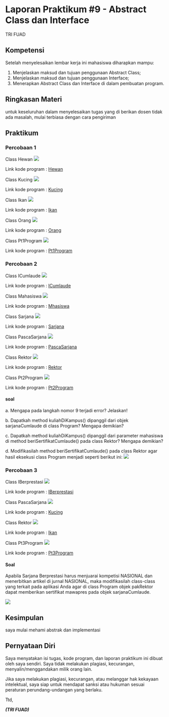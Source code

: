 # Laporan Praktikum #9 - Abstract Class dan Interface 

TRI FUAD
## Kompetensi
Setelah menyelesaikan lembar kerja ini mahasiswa diharapkan mampu: 
1. Menjelaskan maksud dan tujuan penggunaan Abstract Class;
2. Menjelaskan maksud dan tujuan penggunaan Interface; 
3. Menerapkan Abstract Class dan Interface di dalam pembuatan program. 



## Ringkasan Materi

untuk keseluruhan dalam menyelesaikan tugas yang di berikan dosen tidak ada masalah, mulai terbiasa dengan cara pengiriman 

## Praktikum

### Percobaan 1

Class Hewan
![](img/hewan.PNG)

Link kode program : 
[Hewan](../../src/9_Abstract_Class_dan_Interface/Hewan1841720139Fuad.java)

Class Kucing
![](img/kucing.PNG)

Link kode program : 
[Kucing](../../src/9_Abstract_Class_dan_Interface/Kucing1841720139Fuad.java)

Class Ikan
![](img/ikan.PNG)

Link kode program : 
[Ikan](../../src/9_Abstract_Class_dan_Interface/Ikan1841720139Fuad.java)

Class Orang
![](img/orang.PNG)

Link kode program : 
[Orang](../../src/9_Abstract_Class_dan_Interface/Orang1841720139Fuad.java)

Class Pt1Program
![](img/pt1.PNG)

Link kode program : 
[Pt1Program](../../src/9_Abstract_Class_dan_Interface/Pt1Program.java)


### Percobaan 2
Class ICumlaude
![](img/icumlaude.PNG)

Link kode program : 
[ICumlaude](../../src/9_Abstract_Class_dan_Interface/ICumlaude1841720139Fuad.java)

Class Mahasiswa
![](img/mahasiswa.PNG)

Link kode program : 
[Mhasiswa](../../src/9_Abstract_Class_dan_Interface/Mahasiswa1841720139Fuad.java)

Class Sarjana
![](img/sarjana.PNG)

Link kode program : 
[Sarjana](../../src/9_Abstract_Class_dan_Interface/Sarjana1841720139Fuad.java)

Class PascaSarjana
![](img/pascasarjana.PNG)

Link kode program : 
[PascaSarjana](../../src/9_Abstract_Class_dan_Interface/PascaSarjana1841720139Fuad.java)

Class Rektor
![](img/rektor.PNG)

Link kode program : 
[Rektor](../../src/9_Abstract_Class_dan_Interface/Rektor1841720139Fuad.java)

Class Pt2Program
![](img/pt2.PNG)

Link kode program : 
[Pt2Program](../../src/9_Abstract_Class_dan_Interface/Pt2Program.java)

#### soal
a. Mengapa pada langkah nomor 9 terjadi error? Jelaskan! 

b. Dapatkah method kuliahDiKampus() dipanggil dari objek sarjanaCumlaude di class Program? Mengapa demikian? 

c. Dapatkah method kuliahDiKampus() dipanggil dari parameter mahasiswa di method beriSertifikatCumlaude() pada class Rektor? Mengapa demikian? 

d. Modifikasilah method beriSertifikatCumlaude() pada class Rektor agar hasil eksekusi class Program menjadi seperti berikut ini: 
![](img/soalpt2.PNG)


### Percobaan 3

Class IBerprestasi
![](img/iberprestasi.PNG)

Link kode program : 
[IBerprestasi](../../src/9_Abstract_Class_dan_Interface/IBerprestasi1841720139Fuad.java)

Class PascaSarjana
![](img/pascasarjanav2.PNG)

Link kode program : 
[Kucing](../../src/9_Abstract_Class_dan_Interface/PascaSarjana1841720139Fuad.java)

Class Rektor 
![](img/rektorv2.PNG)

Link kode program : 
[Ikan](../../src/9_Abstract_Class_dan_Interface/Rektor1841720139Fuad.java)

Class Pt3Program
![](img/pt3.PNG)

Link kode program : 
[Pt3Program](../../src/9_Abstract_Class_dan_Interface/Pt2Program.java)

#### Soal
Apabila Sarjana Berprestasi harus menjuarai kompetisi NASIONAL dan menerbitkan artikel di jurnal NASIONAL, maka modifikasilah class-class yang terkait pada aplikasi Anda agar di class Program objek pakRektor dapat memberikan sertifikat mawapres pada objek sarjanaCumlaude. 

![](img/soalpt3.PNG)


## Kesimpulan

saya mulai mehami abstrak dan implementasi 


## Pernyataan Diri

Saya menyatakan isi tugas, kode program, dan laporan praktikum ini dibuat oleh saya sendiri. Saya tidak melakukan plagiasi, kecurangan, menyalin/menggandakan milik orang lain.

Jika saya melakukan plagiasi, kecurangan, atau melanggar hak kekayaan intelektual, saya siap untuk mendapat sanksi atau hukuman sesuai peraturan perundang-undangan yang berlaku.

Ttd,

***(TRI FUAD)***